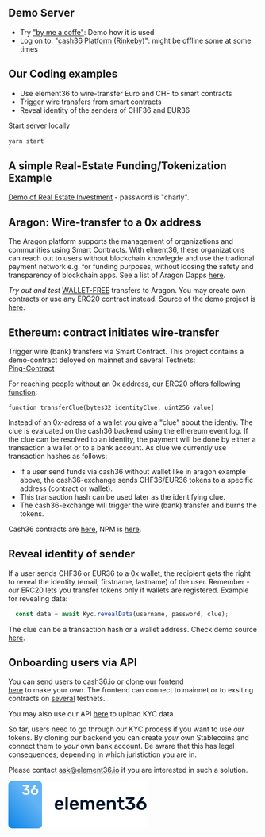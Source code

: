 ## Demo Server

- Try ["by me a coffe"](https://examples.e36.io/src/coffee.html): Demo how it is used
- Log on to:  ["cash36 Platform (Rinkeby)"](https://demo.e36.io): might be offline some at some times

## Our Coding examples

- Use element36 to wire-transfer Euro and CHF to smart contracts
- Trigger wire transfers from smart contracts
- Reveal identity of the senders of CHF36 and EUR36

Start server locally

```bash
yarn start
```

## A simple Real-Estate Funding/Tokenization Example

[Demo of Real Estate Investment](https://www.apfelhof.info/investieren.html) - password is "charly".


## Aragon: Wire-transfer to a 0x address

The Aragon platform supports the management of organizations and communities using Smart Contracts.
With elment36, these organizations can reach out to users without blockchain knowlegde and
use the tradional payment network e.g. for funding purposes, without loosing the 
safety and transparency of blockchain apps. See a list of Aragon Dapps [here](https://poweredby.aragon.org/).  

*Try out and test* [WALLET-FREE](https://examples.e36.io/src/index.html) transfers to Aragon. You may create own contracts or use any ERC20 contract instead. Source of the demo project is [here](./src/aragon.html).


## Ethereum: contract initiates wire-transfer

Trigger wire (bank) transfers via Smart Contract. This project contains a demo-contract deloyed on mainnet and several Testnets:  
[Ping-Contract](https://github.com/element36-io/cash36-ping)

For reaching people without an 0x address, our ERC20 offers following [function](https://github.com/element36-io/cash36-contracts/blob/e15d8b807418e90accda7f36cc03c7f9b5d4dc8b/contracts/Token36.sol#L113):  

```solidity
function transferClue(bytes32 identityClue, uint256 value)
```

Instead of an 0x-adress of a wallet you give a "clue" about the identiy. The clue is evaluated on the cash36 backend using the ethereum event log.  If the clue can be resolved to an identity, the payment will be done by either a transaction a wallet or to a bank account. As clue we currently use transaction hashes as follows:

- If a user send funds via cash36 without wallet like in aragon example above, the cash36-exchange sends CHF36/EUR36 tokens to a specific address (contract or wallet).
- This transaction hash can be used later as the identifying clue. 
- The cash36-exchange will trigger the wire (bank) transfer and burns the tokens.

Cash36 contracts are [here](https://github.com/element36-io/cash36-contracts), NPM is [here](https://github.com/element36-io/cash36-contracts/packages).


## Reveal identity of sender

If a user sends CHF36 or EUR36 to a 0x wallet, the recipient gets the right to reveal the identity (email, firstname, lastname) of the user. Remember - our ERC20 lets you transfer tokens only if wallets are registered. Example for revealing data:  

```javascript
  const data = await Kyc.revealData(username, password, clue);
```

The clue can be a transaction hash or a wallet address. Check demo source [here](https://github.com/element36-io/cash36-ping/blob/6e5922339353f391e0d350e36154bced5244483c/src/js/dapp.js#L264).

## Onboarding users via API

You can send users to cash36.io or clone our fontend  
[here](https://github.com/element36-io/cash36-frontend) to make your own. The frontend can connect to mainnet or to exsiting contracts on [several](https://github.com/element36-io/cash36-contracts/blob/master/networks.md) testnets.  

You may also use our API [here](https://github.com/element36-io/cash36-frontend/blob/master/doc/src/singlepage.md) to upload KYC data. 

So far, users need to go through _our_ KYC process if you want to use _our_ tokens. By cloning our backend you can create _your_ own Stablecoins and connect them  to _your_ own bank account. Be aware that this has legal consequences, depending in which juristiction you are in.

 Please contact ask@element36.io if you are interested in such a solution.

![element36](./src/img/element36.svg)